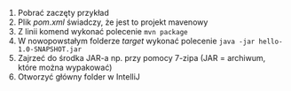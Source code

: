 1. Pobrać zaczęty przykład
1. Plik _pom.xml_ świadczy, że jest to projekt mavenowy
1. Z linii komend wykonać polecenie `mvn package`
1. W nowopowstałym folderze _target_ wykonać polecenie `java -jar hello-1.0-SNAPSHOT.jar`
1. Zajrzeć do środka JAR-a np. przy pomocy 7-zipa (JAR = archiwum, które można wypakować)
1. Otworzyć główny folder w IntelliJ
